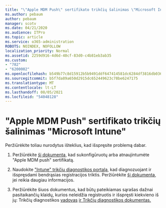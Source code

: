 ```yaml
---
title: "\"Apple MDM Push\" sertifikato trikčių šalinimas \"Microsoft Intune\""
ms.author: pebaum
author: pebaum
manager: scotv
ms.date: 04/21/2020
ms.audience: ITPro
ms.topic: article
ms.service: o365-administration
ROBOTS: NOINDEX, NOFOLLOW
localization_priority: Normal
ms.assetid: 2259d916-4d6d-40cf-83d0-c4b81eb3ab35
ms.custom:
- "782"
- "6200002"
ms.openlocfilehash: b549b77c8d15912b5b9491ddf647414581dc6284df3816db0368bbc8470346eb
ms.sourcegitcommit: b5f7da89a650d2915dc652449623c78be6247175
ms.translationtype: MT
ms.contentlocale: lt-LT
ms.lasthandoff: 08/05/2021
ms.locfileid: "54048128"
---
```

# <a name="troubleshoot-issues-with-apple-mdm-push-certificate-in-microsoft-intune"></a>"Apple MDM Push" sertifikato trikčių šalinimas "Microsoft Intune"

Peržiūrėkite toliau nurodytus išteklius, kad išspręsite problemą dabar.
  
1. Peržiūrėkite [šį dokumentą,](https://docs.microsoft.com/intune/apple-mdm-push-certificate-get) kad sukonfigūruotų arba atnaujintumėte "Apple MDM push" sertifikatą.

2. Naudokite ["Intune" trikčių diagnostikos portalą,](https://devicemanagement.microsoft.com/#blade/Microsoft_Intune_DeviceSettings/TroubleshootBlade) kad diagnozuojant ir išspręsdami bendrąsias registracijos triktis. Peržiūrėkite [šį dokumentą,](https://docs.microsoft.com/intune/help-desk-operators) jei reikia daugiau informacijos.

3. Peržiūrėkite šiuos dokumentus, kad būtų pateikiamas sąrašas dažnai pasitaikančių klaidų, kurios neleidžia registruotis ir išspręsti kiekvieno iš jų: Trikčių diagnostikos [vadovas](https://support.microsoft.com/help/4039809/troubleshooting-ios-device-enrollment-in-intune) [ir Trikčių diagnostikos dokumentas.](https://docs.microsoft.com/troubleshoot/mem/intune/troubleshoot-device-enrollment-in-intune)
